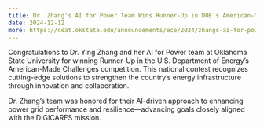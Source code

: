 ```yaml
---
title: Dr. Zhang’s AI for Power Team Wins Runner-Up in DOE’s American-Made Challenges
date: 2024-12-12
more: https://ceat.okstate.edu/announcements/ece/2024/zhangs-ai-for-power-team-won-runner-up-at-does-american-made-challenges-competition.html
---
```


Congratulations to Dr. Ying Zhang and her AI for Power team at Oklahoma State University for winning Runner-Up in the U.S. Department of Energy’s American-Made Challenges competition. This national contest recognizes cutting-edge solutions to strengthen the country’s energy infrastructure through innovation and collaboration.

Dr. Zhang’s team was honored for their AI-driven approach to enhancing power grid performance and resilience—advancing goals closely aligned with the DIGICARES mission.

